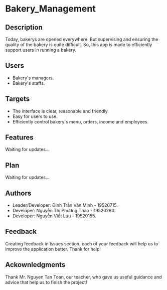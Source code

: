 # Bakery_Management

## Description

Today, bakerys are opened everywhere. But supervising and ensuring the quality of the bakery is quite difficult. So, this app is made to efficiently support users in running a bakery.

## Users

- Bakery's managers.
- Bakery's staffs.

## Targets

- The interface is clear, reasonable and friendly.
- Easy for users to use.
- Efficiently control bakery's menu, orders, income and employees.

## Features

Waiting for updates...

## Plan

Waiting for updates...

## Authors

- Leader/Developer: Đinh Trần Văn Minh - 19520715.
- Developer: Nguyễn Thị Phương Thảo - 19520280.
- Developer: Nguyễn Viết Lưu - 19520155.

## Feedback

Creating feedback in Issues section, each of your feedback will help us to improve the application better. Thank for help!

## Ackownledgments
Thank Mr. Nguyen Tan Toan, our teacher, who gave us useful guidance and advice that help us to finish the project!
